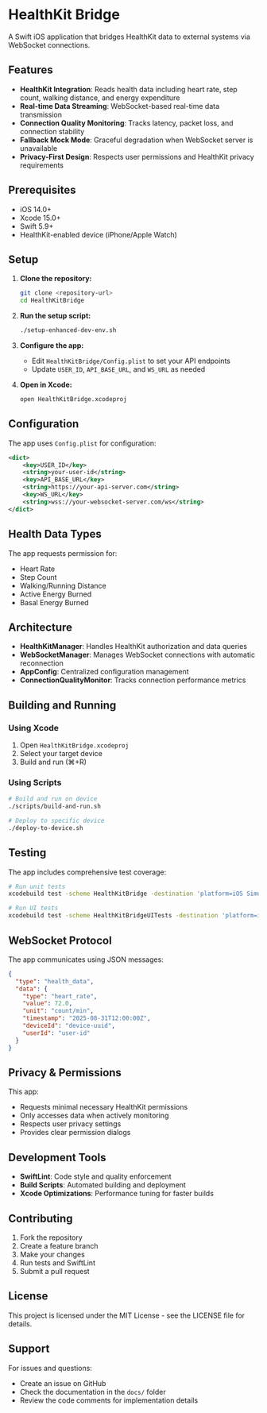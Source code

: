 # HealthKit Bridge

A Swift iOS application that bridges HealthKit data to external systems via WebSocket connections.

## Features

- **HealthKit Integration**: Reads health data including heart rate, step count, walking distance, and energy expenditure
- **Real-time Data Streaming**: WebSocket-based real-time data transmission
- **Connection Quality Monitoring**: Tracks latency, packet loss, and connection stability
- **Fallback Mock Mode**: Graceful degradation when WebSocket server is unavailable
- **Privacy-First Design**: Respects user permissions and HealthKit privacy requirements

## Prerequisites

- iOS 14.0+
- Xcode 15.0+
- Swift 5.9+
- HealthKit-enabled device (iPhone/Apple Watch)

## Setup

1. **Clone the repository:**

   ```bash
   git clone <repository-url>
   cd HealthKitBridge
   ```

2. **Run the setup script:**

   ```bash
   ./setup-enhanced-dev-env.sh
   ```

3. **Configure the app:**
   - Edit `HealthKitBridge/Config.plist` to set your API endpoints
   - Update `USER_ID`, `API_BASE_URL`, and `WS_URL` as needed

4. **Open in Xcode:**
   ```bash
   open HealthKitBridge.xcodeproj
   ```

## Configuration

The app uses `Config.plist` for configuration:

```xml
<dict>
    <key>USER_ID</key>
    <string>your-user-id</string>
    <key>API_BASE_URL</key>
    <string>https://your-api-server.com</string>
    <key>WS_URL</key>
    <string>wss://your-websocket-server.com/ws</string>
</dict>
```

## Health Data Types

The app requests permission for:

- Heart Rate
- Step Count
- Walking/Running Distance
- Active Energy Burned
- Basal Energy Burned

## Architecture

- **HealthKitManager**: Handles HealthKit authorization and data queries
- **WebSocketManager**: Manages WebSocket connections with automatic reconnection
- **AppConfig**: Centralized configuration management
- **ConnectionQualityMonitor**: Tracks connection performance metrics

## Building and Running

### Using Xcode

1. Open `HealthKitBridge.xcodeproj`
2. Select your target device
3. Build and run (⌘+R)

### Using Scripts

```bash
# Build and run on device
./scripts/build-and-run.sh

# Deploy to specific device
./deploy-to-device.sh
```

## Testing

The app includes comprehensive test coverage:

```bash
# Run unit tests
xcodebuild test -scheme HealthKitBridge -destination 'platform=iOS Simulator,name=iPhone 15'

# Run UI tests
xcodebuild test -scheme HealthKitBridgeUITests -destination 'platform=iOS Simulator,name=iPhone 15'
```

## WebSocket Protocol

The app communicates using JSON messages:

```json
{
  "type": "health_data",
  "data": {
    "type": "heart_rate",
    "value": 72.0,
    "unit": "count/min",
    "timestamp": "2025-08-31T12:00:00Z",
    "deviceId": "device-uuid",
    "userId": "user-id"
  }
}
```

## Privacy & Permissions

This app:

- Requests minimal necessary HealthKit permissions
- Only accesses data when actively monitoring
- Respects user privacy settings
- Provides clear permission dialogs

## Development Tools

- **SwiftLint**: Code style and quality enforcement
- **Build Scripts**: Automated building and deployment
- **Xcode Optimizations**: Performance tuning for faster builds

## Contributing

1. Fork the repository
2. Create a feature branch
3. Make your changes
4. Run tests and SwiftLint
5. Submit a pull request

## License

This project is licensed under the MIT License - see the LICENSE file for details.

## Support

For issues and questions:

- Create an issue on GitHub
- Check the documentation in the `docs/` folder
- Review the code comments for implementation details
